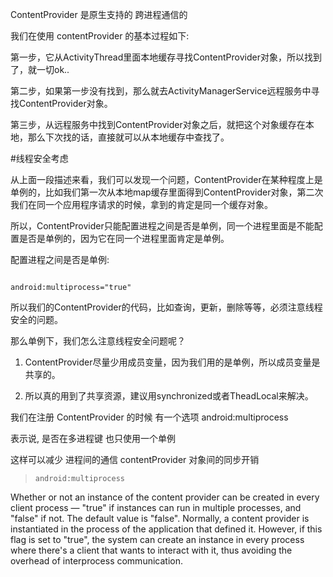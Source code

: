 ContentProvider 是原生支持的 跨进程通信的

我们在使用 contentProvider 的基本过程如下:



第一步，它从ActivityThread里面本地缓存寻找ContentProvider对象，所以找到了，就一切ok..

第二步，如果第一步没有找到，那么就去ActivityManagerService远程服务中寻找ContentProvider对象。

第三步，从远程服务中找到ContentProvider对象之后，就把这个对象缓存在本地，那么下次找的话，直接就可以从本地缓存中查找了。



#线程安全考虑

从上面一段描述来看，我们可以发现一个问题，ContentProvider在某种程度上是单例的，比如我们第一次从本地map缓存里面得到ContentProvider对象，第二次我们在同一个应用程序请求的时候，拿到的肯定是同一个缓存对象。


所以，ContentProvider只能配置进程之间是否是单例，同一个进程里面是不能配置是否是单例的，因为它在同一个进程里面肯定是单例。

配置进程之间是否是单例:

```

android:multiprocess="true"

```

所以我们的ContentProvider的代码，比如查询，更新，删除等等，必须注意线程安全的问题。

那么单例下，我们怎么注意线程安全问题呢？

1. ContentProvider尽量少用成员变量，因为我们用的是单例，所以成员变量是共享的。

2. 所以真的用到了共享资源，建议用synchronized或者TheadLocal来解决。





我们在注册 ContentProvider 的时候 有一个选项 android:multiprocess 

表示说, 是否在多进程键 也只使用一个单例

这样可以减少 进程间的通信 contentProvider 对象间的同步开销

>`android:multiprocess`

Whether or not an instance of the content provider can be created in every client process — "true" if instances can run in multiple processes, and "false" if not. The default value is "false".
Normally, a content provider is instantiated in the process of the application that defined it. However, if this flag is set to "true", the system can create an instance in every process where there's a client that wants to interact with it, thus avoiding the overhead of interprocess communication.

